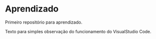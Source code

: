 # Aprendizado
 Primeiro repositório para aprendizado.

Texto para simples observação do funcionamento do VisualStudio Code.